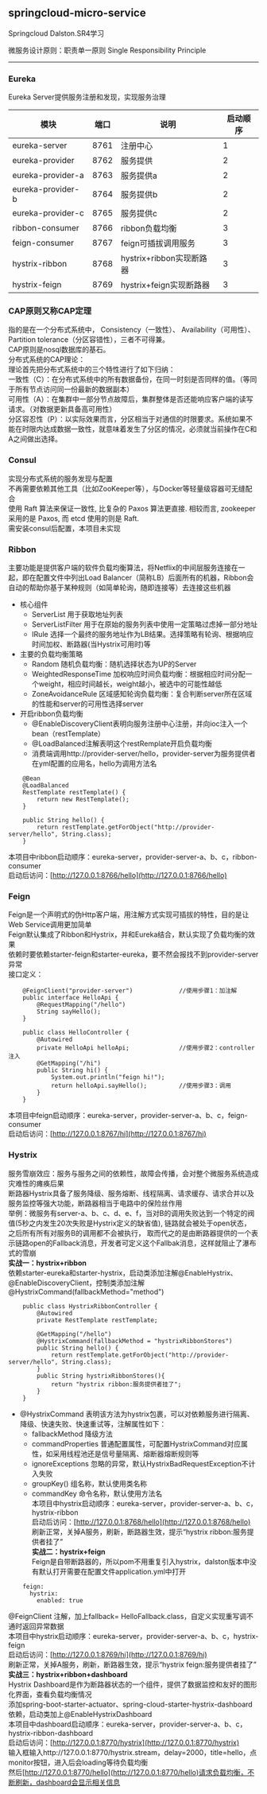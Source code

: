 ## springcloud-micro-service
Springcloud Dalston.SR4学习


微服务设计原则：职责单一原则 Single Responsibility Principle  

----
### Eureka
Eureka Server提供服务注册和发现，实现服务治理   

模块 | 端口 | 说明 | 启动顺序
--- | ---- | ---- | ---- 
eureka-server | 8761 | 注册中心 | 1
eureka-provider | 8762 | 服务提供 | 2
eureka-provider-a | 8763 | 服务提供a | 2
eureka-provider-b | 8764 | 服务提供b | 2
eureka-provider-c | 8765 | 服务提供c | 2
ribbon-consumer | 8766 | ribbon负载均衡 | 3
feign-consumer | 8767 | feign可插拔调用服务 | 3
hystrix-ribbon | 8768 | hystrix+ribbon实现断路器 | 3
hystrix-feign | 8769 | hystrix+feign实现断路器 | 3

### CAP原则又称CAP定理
指的是在一个分布式系统中， Consistency（一致性）、 Availability（可用性）、Partition tolerance（分区容错性），三者不可得兼。  
CAP原则是nosql数据库的基石。  
分布式系统的CAP理论：  
理论首先把分布式系统中的三个特性进行了如下归纳：  
一致性（C）：在分布式系统中的所有数据备份，在同一时刻是否同样的值。（等同于所有节点访问同一份最新的数据副本）  
可用性（A）：在集群中一部分节点故障后，集群整体是否还能响应客户端的读写请求。（对数据更新具备高可用性）  
分区容忍性（P）：以实际效果而言，分区相当于对通信的时限要求。系统如果不能在时限内达成数据一致性，就意味着发生了分区的情况，必须就当前操作在C和A之间做出选择。

### Consul
实现分布式系统的服务发现与配置  
不再需要依赖其他工具（比如ZooKeeper等），与Docker等轻量级容器可无缝配合  
使用 Raft 算法来保证一致性, 比复杂的 Paxos 算法更直接. 相较而言, zookeeper 采用的是 Paxos, 而 etcd 使用的则是 Raft.  
需安装consul后配置，本项目未实现  

### Ribbon
主要功能是提供客户端的软件负载均衡算法，将Netflix的中间层服务连接在一起，即在配置文件中列出Load Balancer（简称LB）后面所有的机器，Ribbon会自动的帮助你基于某种规则（如简单轮询，随即连接等）去连接这些机器  
+ 核心组件
  - ServerList 用于获取地址列表
  - ServerListFilter 用于在原始的服务列表中使用一定策略过虑掉一部分地址
  - IRule 选择一个最终的服务地址作为LB结果。选择策略有轮询、根据响应时间加权、断路器(当Hystrix可用时)等  
+ 主要的负载均衡策略
  - Random 随机负载均衡：随机选择状态为UP的Server
  - WeightedResponseTime 加权响应时间负载均衡：根据相应时间分配一个weight，相应时间越长，weight越小，被选中的可能性越低
  - ZoneAvoidanceRule 区域感知轮询负载均衡：复合判断server所在区域的性能和server的可用性选择server
+ 开启ribbon负载均衡
  - @EnableDiscoveryClient表明向服务注册中心注册，并向ioc注入一个bean（restTemplate）
  - @LoadBalanced注解表明这个restRemplate开启负载均衡
  - 消费端调用http://provider-server/hello，provider-server为服务提供者在yml配置的应用名，hello为调用方法名
```$xslt
    @Bean
    @LoadBalanced
    RestTemplate restTemplate() {
        return new RestTemplate();
    }
    
    public String hello() {
        return restTemplate.getForObject("http://provider-server/hello", String.class);
    }
```
本项目中ribbon启动顺序：eureka-server，provider-server-a、b、c，ribbon-consumer  
启动后访问：[http://127.0.0.1:8766/hello](http://127.0.0.1:8766/hello)

### Feign
Feign是一个声明式的伪Http客户端，用注解方式实现可插拔的特性，目的是让Web Service调用更加简单  
Feign默认集成了Ribbon和Hystrix，并和Eureka结合，默认实现了负载均衡的效果  
依赖时要依赖starter-feign和starter-eureka，要不然会报找不到provider-server异常  
接口定义：  
```aidl
    @FeignClient("provider-server")             //使用步骤1：加注解
    public interface HelloApi {
        @RequestMapping("/hello")
        String sayHello();
    }
    
    public class HelloController {
        @Autowired
        private HelloApi helloApi;              //使用步骤2：controller注入
        @GetMapping("/hi")
        public String hi() {
            System.out.println("feign hi!");
            return helloApi.sayHello();         //使用步骤3：调用
        }
    }
```
本项目中feign启动顺序：eureka-server，provider-server-a、b、c，feign-consumer  
启动后访问：[http://127.0.0.1:8767/hi](http://127.0.0.1:8767/hi)

### Hystrix
服务雪崩效应：服务与服务之间的依赖性，故障会传播，会对整个微服务系统造成灾难性的瘫痪后果  
断路器Hystrix具备了服务降级、服务熔断、线程隔离、请求缓存、请求合并以及服务监控等强大功能，断路器相当于电路中的保险丝作用  
举例：微服务有server-a、b、c、d、e、f，当对B的调用失败达到一个特定的阀值(5秒之内发生20次失败是Hystrix定义的缺省值), 链路就会被处于open状态， 之后所有所有对服务B的调用都不会被执行， 取而代之的是由断路器提供的一个表示链路open的Fallback消息，开发者可定义这个Fallbak消息，这样就阻止了瀑布式的雪崩    
**实战一：hystrix+ribbon**    
依赖starter-eureka和starter-hystrix，启动类添加注解@EnableHystrix、@EnableDiscoveryClient，控制类添加注解@HystrixCommand(fallbackMethod="method")
```aidl
    public class HystrixRibbonController {
        @Autowired
        private RestTemplate restTemplate;
        
        @GetMapping("/hello")
        @HystrixCommand(fallbackMethod = "hystrixRibbonStores")
        public String hello() {
            return restTemplate.getForObject("http://provider-server/hello", String.class);
        }
        public String hystrixRibbonStores(){
            return "hystrix ribbon:服务提供者挂了";
        }
    }
```
+ @HystrixCommand 表明该方法为hystrix包裹，可以对依赖服务进行隔离、降级、快速失败、快速重试等，注解属性如下：
  - fallbackMethod 降级方法
  - commandProperties 普通配置属性，可配置HystrixCommand对应属性，如采用线程池还是信号量隔离、熔断器熔断规则等
  - ignoreExceptions 忽略的异常，默认HystrixBadRequestException不计入失败
  - groupKey() 组名称，默认使用类名称
  - commandKey 命令名称，默认使用方法名  
本项目中hystrix启动顺序：eureka-server，provider-server-a、b、c，hystrix-ribbon  
启动后访问：[http://127.0.0.1:8768/hello](http://127.0.0.1:8768/hello)  
刷新正常，关掉A服务，刷新，断路器生效，提示“hystrix ribbon:服务提供者挂了”  
**实战二：hystrix+feign**  
Feign是自带断路器的，所以pom不用重复引入hystrix，dalston版本中没有默认打开需要在配置文件application.yml中打开  
```aidl
    feign:
      hystrix:
        enabled: true
```
@FeignClient 注解，加上fallback= HelloFallback.class，自定义实现重写调不通时返回异常数据  
本项目中hystrix启动顺序：eureka-server，provider-server-a、b、c，hystrix-feign  
启动后访问：[http://127.0.0.1:8769/hi](http://127.0.0.1:8769/hi)  
刷新正常，关掉A服务，刷新，断路器生效，提示“hystrix feign:服务提供者挂了”  
**实战三：hystrix+ribbon+dashboard**  
Hystrix Dashboard是作为断路器状态的一个组件，提供了数据监控和友好的图形化界面，查看负载均衡情况  
添加spring-boot-starter-actuator、spring-cloud-starter-hystrix-dashboard依赖，启动类加上@EnableHystrixDashboard  
本项目中dashboard启动顺序：eureka-server，provider-server-a、b、c，hystrix-ribbon-dashboard  
启动后访问：[http://127.0.0.1:8770/hystrix](http://127.0.0.1:8770/hystrix)  
输入框输入http://127.0.0.1:8770/hystrix.stream，delay=2000，title=hello，点monitor按钮，进入后会loading等待负载均衡   
然后[http://127.0.0.1:8770/hello](http://127.0.0.1:8770/hello)请求负载均衡，不断刷新，dashboard会显示相关信息    